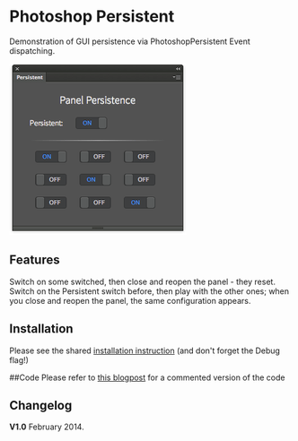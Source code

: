 Photoshop Persistent
====================

Demonstration of GUI persistence via PhotoshopPersistent Event dispatching.

![screenshot](img/screenshot.png)

## Features
Switch on some switched, then close and reopen the panel - they reset.
Switch on the Persistent switch before, then play with the other ones; when you close and reopen the panel, the same configuration appears.

## Installation
Please see the shared [installation instruction](../../README.md#installation) (and don't forget the Debug flag!)

##Code
Please refer to [this blogpost](http://www.davidebarranca.com/2014/02/html-panels-tips-9-persistence/) for a commented version of the code


## Changelog
**V1.0** February 2014.